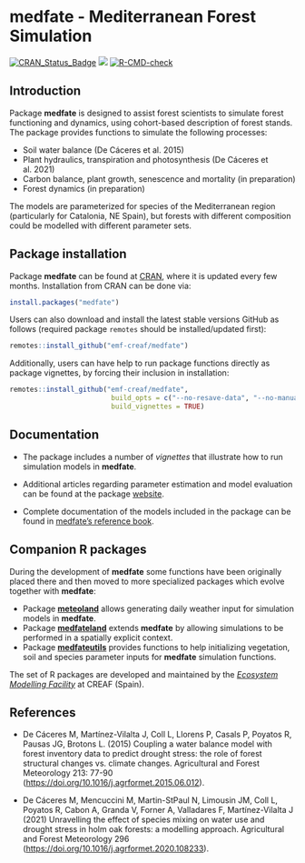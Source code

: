 medfate - Mediterranean Forest Simulation
================

<!-- badges: start -->
[![CRAN_Status_Badge](http://www.r-pkg.org/badges/version/medfate)](https://cran.r-project.org/package=medfate)
[![](https://cranlogs.r-pkg.org/badges/medfate)](https://cran.rstudio.com/web/packages/medfate/index.html)
[![R-CMD-check](https://github.com/emf-creaf/medfate/workflows/R-CMD-check/badge.svg)](https://github.com/emf-creaf/medfate/actions)
<!-- badges: end -->

## Introduction

Package **medfate** is designed to assist forest scientists to simulate
forest functioning and dynamics, using cohort-based description of
forest stands. The package provides functions to simulate the following
processes:

-   Soil water balance (De Cáceres et al. 2015)
-   Plant hydraulics, transpiration and photosynthesis (De Cáceres et
    al. 2021)
-   Carbon balance, plant growth, senescence and mortality (in
    preparation)
-   Forest dynamics (in preparation)

The models are parameterized for species of the Mediterranean region
(particularly for Catalonia, NE Spain), but forests with different
composition could be modelled with different parameter sets.

## Package installation

Package **medfate** can be found at
[CRAN](https://CRAN.R-project.org/package=medfate), where it is updated
every few months. Installation from CRAN can be done via:

``` r
install.packages("medfate")
```

Users can also download and install the latest stable versions GitHub as
follows (required package `remotes` should be installed/updated first):

``` r
remotes::install_github("emf-creaf/medfate")
```

Additionally, users can have help to run package functions directly as
package vignettes, by forcing their inclusion in installation:

``` r
remotes::install_github("emf-creaf/medfate", 
                         build_opts = c("--no-resave-data", "--no-manual"),
                         build_vignettes = TRUE)
```

## Documentation

-   The package includes a number of *vignettes* that illustrate how to
    run simulation models in **medfate**.

-   Additional articles regarding parameter estimation and model
    evaluation can be found at the package
    [website](https://emf-creaf.github.io/medfate/).

-   Complete documentation of the models included in the package can be
    found in [medfate’s reference
    book](https://emf-creaf.github.io/medfatebook/index.html).

## Companion R packages

During the development of **medfate** some functions have been
originally placed there and then moved to more specialized packages
which evolve together with **medfate**:

-   Package [**meteoland**](https://github.com/emf-creaf/meteoland)
    allows generating daily weather input for simulation models in
    **medfate**.
-   Package [**medfateland**](https://github.com/emf-creaf/medfateland)
    extends **medfate** by allowing simulations to be performed in a
    spatially explicit context.
-   Package
    [**medfateutils**](https://github.com/emf-creaf/medfateutils)
    provides functions to help initializing vegetation, soil and species
    parameter inputs for **medfate** simulation functions.

The set of R packages are developed and maintained by the [*Ecosystem
Modelling Facility*](https://emf.creaf.cat) at CREAF (Spain).

## References

-   De Cáceres M, Martínez-Vilalta J, Coll L, Llorens P, Casals P,
    Poyatos R, Pausas JG, Brotons L. (2015) Coupling a water balance
    model with forest inventory data to predict drought stress: the role
    of forest structural changes vs. climate changes. Agricultural and
    Forest Meteorology 213: 77-90
    (<https://doi.org/10.1016/j.agrformet.2015.06.012>).

-   De Cáceres M, Mencuccini M, Martin-StPaul N, Limousin JM, Coll L,
    Poyatos R, Cabon A, Granda V, Forner A, Valladares F,
    Martínez-Vilalta J (2021) Unravelling the effect of species mixing
    on water use and drought stress in holm oak forests: a modelling
    approach. Agricultural and Forest Meteorology 296
    (<https://doi.org/10.1016/j.agrformet.2020.108233>).
